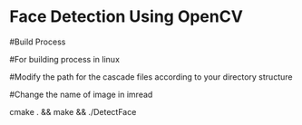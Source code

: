 # Face Detection Using OpenCV

#Build Process

#For building process in linux

#Modify the path for the cascade files according to your directory structure

#Change the name of image in imread

cmake . && make && ./DetectFace


